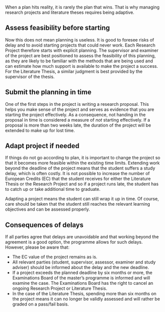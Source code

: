 When a plan hits reality, it is rarely the plan that wins. That is why managing research projects and literature theses requires being adaptive.

## Assess feasibility before starting
Now this does not mean planning is useless. It is good to foresee risks of delay and to avoid starting projects that could never work. Each Research Project therefore starts with explicit planning. The supervisor and examiner of the project are best positioned to assess the feasibility of this planning, as they are likely to be familiar with the methods that are being used and can estimate how much support is available to make the project a success. For the Literature Thesis, a similar judgment is best provided by the supervisor of the thesis.

## Submit the planning in time
One of the first steps in the project is writing a research proposal. This helps you make sense of the project and serves as evidence that you are starting the project effectively. As a consequence, not handing in the proposal in time is considered a measure of _not_ starting effectively. If a proposal is more than two weeks late, the duration of the project will be extended to make up for lost time.

## Adapt project if needed
If things do not go according to plan, it is important to change the project so that it becomes more feasible within the existing time limits. Extending work beyond the deadline of the project means that the student suffers a study delay, which is often costly. It is not possible to increase the number of European Credits (EC) that the student receives for either the Literature Thesis or the Research Project and so if a project runs late, the student has to catch up or take additional time to graduate.

Adapting a project means the student can still wrap it up in time. Of course, care should be taken that the student still reaches the relevant learning objectives and can be assessed properly. 

## Consequences of delays
If all parties agree that delays are unavoidable and that working beyond the agreement is a good option, the programme allows for such delays. However, please be aware that:

- The EC value of the project remains as is.
- All relevant parties (student, supervisor, assessor, examiner and study adviser) should be informed about the delay and the new deadline.
- If a project exceeds the planned deadline by six months or more, the Examinations Board of the master’s programme is informed and will examine the case. The Examinations Board has the right to cancel an ongoing Research Project or Literature Thesis.
- In the case of the Literature Thesis, spending more than six months on the project means it can no longer be validly assessed and will rather be graded on a pass/fail basis.